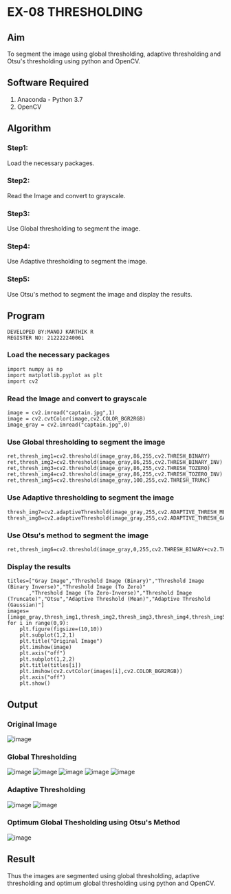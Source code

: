# EX-08 THRESHOLDING
## Aim
To segment the image using global thresholding, adaptive thresholding and Otsu's thresholding using python and OpenCV.

## Software Required
1. Anaconda - Python 3.7
2. OpenCV

## Algorithm
### Step1:
Load the necessary packages.
### Step2:
Read the Image and convert to grayscale.
### Step3:
Use Global thresholding to segment the image.
### Step4:
Use Adaptive thresholding to segment the image.
### Step5:
Use Otsu's method to segment the image and display the results.
## Program
```
DEVELOPED BY:MANOJ KARTHIK R
REGISTER NO: 212222240061
```
### Load the necessary packages
```
import numpy as np
import matplotlib.pyplot as plt
import cv2
```
### Read the Image and convert to grayscale
```
image = cv2.imread("captain.jpg",1)
image = cv2.cvtColor(image,cv2.COLOR_BGR2RGB)
image_gray = cv2.imread("captain.jpg",0)
```
### Use Global thresholding to segment the image
```
ret,thresh_img1=cv2.threshold(image_gray,86,255,cv2.THRESH_BINARY)
ret,thresh_img2=cv2.threshold(image_gray,86,255,cv2.THRESH_BINARY_INV)
ret,thresh_img3=cv2.threshold(image_gray,86,255,cv2.THRESH_TOZERO)
ret,thresh_img4=cv2.threshold(image_gray,86,255,cv2.THRESH_TOZERO_INV)
ret,thresh_img5=cv2.threshold(image_gray,100,255,cv2.THRESH_TRUNC)
```
### Use Adaptive thresholding to segment the image
```
thresh_img7=cv2.adaptiveThreshold(image_gray,255,cv2.ADAPTIVE_THRESH_MEAN_C,cv2.THRESH_BINARY,11,2)
thresh_img8=cv2.adaptiveThreshold(image_gray,255,cv2.ADAPTIVE_THRESH_GAUSSIAN_C,cv2.THRESH_BINARY,11,2)
```
### Use Otsu's method to segment the image 
```
ret,thresh_img6=cv2.threshold(image_gray,0,255,cv2.THRESH_BINARY+cv2.THRESH_OTSU)
```
### Display the results
```
titles=["Gray Image","Threshold Image (Binary)","Threshold Image (Binary Inverse)","Threshold Image (To Zero)"
       ,"Threshold Image (To Zero-Inverse)","Threshold Image (Truncate)","Otsu","Adaptive Threshold (Mean)","Adaptive Threshold (Gaussian)"]
images=[image_gray,thresh_img1,thresh_img2,thresh_img3,thresh_img4,thresh_img5,thresh_img6,thresh_img7,thresh_img8]
for i in range(0,9):
    plt.figure(figsize=(10,10))
    plt.subplot(1,2,1)
    plt.title("Original Image")
    plt.imshow(image)
    plt.axis("off")
    plt.subplot(1,2,2)
    plt.title(titles[i])
    plt.imshow(cv2.cvtColor(images[i],cv2.COLOR_BGR2RGB))
    plt.axis("off")
    plt.show()
```
## Output
### Original Image
![image](https://github.com/Manojrathinavelu/THRESHOLDING-/assets/119560395/358183ec-2bd1-4079-906a-dcd1364d4c8d)


### Global Thresholding
![image](https://github.com/Manojrathinavelu/THRESHOLDING-/assets/119560395/93e77bf7-a71d-4afb-9575-cc9b12dfde0c)
![image](https://github.com/Manojrathinavelu/THRESHOLDING-/assets/119560395/083c0b4f-d8d5-40e4-ae77-3799cc7d8691)
![image](https://github.com/Manojrathinavelu/THRESHOLDING-/assets/119560395/365be89a-12f7-4b9d-b469-b4dbe4c19c58)
![image](https://github.com/Manojrathinavelu/THRESHOLDING-/assets/119560395/bbd0bb69-c77f-45a8-9046-bc10b7576e12)
![image](https://github.com/Manojrathinavelu/THRESHOLDING-/assets/119560395/67019cdb-3b9c-4a30-994d-fee124a75a14)


### Adaptive Thresholding
![image](https://github.com/Manojrathinavelu/THRESHOLDING-/assets/119560395/033f756d-b496-48a7-90c7-ac205d467787)
![image](https://github.com/Manojrathinavelu/THRESHOLDING-/assets/119560395/aee2a041-0bca-40c0-958e-14c41643737f)


### Optimum Global Thesholding using Otsu's Method
![image](https://github.com/Manojrathinavelu/THRESHOLDING-/assets/119560395/afb377e8-2b8c-4a87-82b5-1ad66892d2a8)


## Result
Thus the images are segmented using global thresholding, adaptive thresholding and optimum global thresholding using python and OpenCV.
